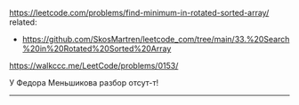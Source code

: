 https://leetcode.com/problems/find-minimum-in-rotated-sorted-array/  
related:
- https://github.com/SkosMartren/leetcode_com/tree/main/33.%20Search%20in%20Rotated%20Sorted%20Array

https://walkccc.me/LeetCode/problems/0153/

У Федора Меньшикова разбор отсут-т!

________________

